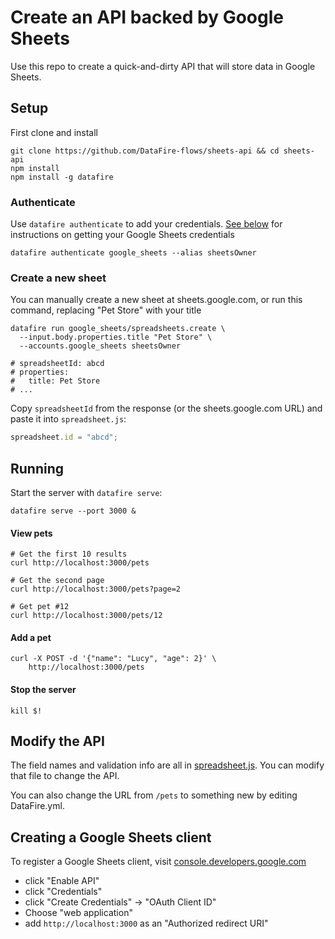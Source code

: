 # Create an API backed by Google Sheets
Use this repo to create a quick-and-dirty API that will store data in Google Sheets.

## Setup
First clone and install
```
git clone https://github.com/DataFire-flows/sheets-api && cd sheets-api
npm install
npm install -g datafire
```

### Authenticate
Use `datafire authenticate` to add your credentials.
[See below](https://github.com/DataFire-flows/sheets-api#creating-a-google-sheets-client)
for instructions on getting your Google Sheets credentials

```
datafire authenticate google_sheets --alias sheetsOwner
```

### Create a new sheet
You can manually create a new sheet at sheets.google.com, or
run this command, replacing "Pet Store" with your title
```
datafire run google_sheets/spreadsheets.create \
  --input.body.properties.title "Pet Store" \
  --accounts.google_sheets sheetsOwner

# spreadsheetId: abcd
# properties:
#   title: Pet Store
# ...
```

Copy `spreadsheetId` from the response (or the sheets.google.com URL) and paste it into `spreadsheet.js`:

```js
spreadsheet.id = "abcd";
```

## Running
Start the server with `datafire serve`:
```
datafire serve --port 3000 &
```
#### View pets
```
# Get the first 10 results
curl http://localhost:3000/pets

# Get the second page
curl http://localhost:3000/pets?page=2

# Get pet #12
curl http://localhost:3000/pets/12
```

#### Add a pet
```
curl -X POST -d '{"name": "Lucy", "age": 2}' \
    http://localhost:3000/pets
```

#### Stop the server
```
kill $!
```

## Modify the API
The field names and validation info are all in [spreadsheet.js](./spreadsheet.js). You can modify
that file to change the API.

You can also change the URL from `/pets` to something new by editing DataFire.yml.

## Creating a Google Sheets client
To register a Google Sheets client, visit
[console.developers.google.com](https://console.developers.google.com/apis/api/sheets.googleapis.com/overview)
* click "Enable API"
* click "Credentials"
* click "Create Credentials" -> "OAuth Client ID"
* Choose "web application"
* add `http://localhost:3000` as an "Authorized redirect URI"
